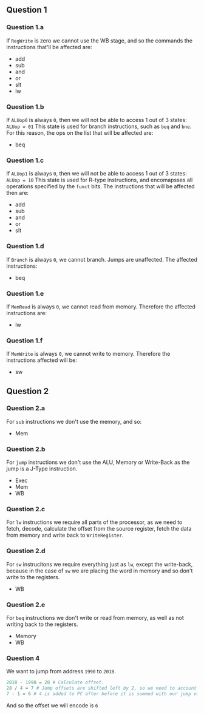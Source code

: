 ## Question 1
### Question 1.a
If `RegWrite` is zero we cannot use the WB stage, and so the commands the instructions that'll be affected are:
 - add
 - sub
 - and
 - or
 - slt
 - lw

### Question 1.b
If `ALUop0` is always `0`, then we will not be able to access 1 out of 3 states: `ALUop = 01`
This state is used for branch instructions, such as `beq` and `bne`.
For this reason, the ops on the list that will be affected are:
 - beq

### Question 1.c
If `ALUop1` is always `0`, then we will not be able to access 1 out of 3 states: `ALUop = 10`
This state is used for R-type instructions, and encomapsses all operations specified by the `funct` bits.
The instructions that will be affected then are:
- add
- sub
- and
- or
- slt

### Question 1.d
If `Branch` is always `0`, we cannot branch. Jumps are unaffected.
The affected instructions:
 - beq

### Question 1.e 
If `MemRead` is always `0`, we cannot read from memory.
Therefore the affected instructions are:
 - lw

### Question 1.f
If `MemWrite` is always `0`, we cannot write to memory.
Therefore the instructions affected will be:
 - sw

## Question 2
### Question 2.a
For `sub` instructions we don't use the memory, and so:
 - Mem
 
### Question 2.b
For `jump` instructions we don't use the ALU, Memory or Write-Back as the jump is a J-Type instruction.
 - Exec
 - Mem
 - WB

### Question 2.c
For `lw` instructions we require all parts of the processor, as we need to fetch, decode, calculate the offset from the source register, fetch the data from memory and write back to `WriteRegister`.

### Question 2.d
For `sw` instrucitons we require everything just as `lw`, except the write-back, because in the case of `sw` we are placing the word in memory and so don't write to the registers.
 - WB

### Question 2.e
For `beq` instructions we don't write or read from memory, as well as not writing back to the registers.
 - Memory
 - WB


### Question 4
We want to jump from address `1990` to `2018`.
```python
2018 - 1990 = 28 # Calculate offset.
28 / 4 = 7 # Jump offsets are shifted left by 2, so we need to account for that.
7 - 1 = 6 # 4 is added to PC after before it is summed with our jump offset, meaning we are actually calculating the offset to the instruction before the one we want to jump to.
```
And so the offset we will encode is `6`
